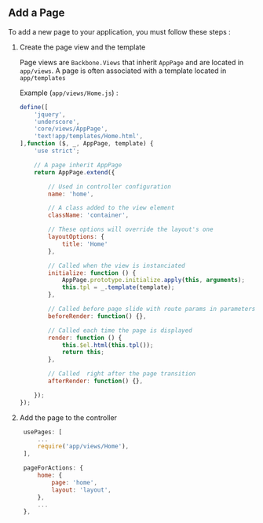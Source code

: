 ## Add a Page

To add a new page to your application, you must follow these steps :

1. Create the page view and the template

   Page views are `Backbone.Views` that inherit `AppPage` and are located in `app/views`.
   A page is often associated with a template located in `app/templates`

   Example (`app/views/Home.js`) :

   ```js
   define([
       'jquery',
       'underscore',
       'core/views/AppPage',
       'text!app/templates/Home.html',
   ],function ($, _, AppPage, template) {
       'use strict';

       // A page inherit AppPage
       return AppPage.extend({

           // Used in controller configuration
           name: 'home',

           // A class added to the view element
           className: 'container',

           // These options will override the layout's one
           layoutOptions: {
               title: 'Home'
           },

           // Called when the view is instanciated
           initialize: function () {
               AppPage.prototype.initialize.apply(this, arguments);
               this.tpl = _.template(template);
           },

           // Called before page slide with route params in parameters
           beforeRender: function() {},

           // Called each time the page is displayed
           render: function () {
               this.$el.html(this.tpl());
               return this;
           },

           // Called  right after the page transition
           afterRender: function() {},

       });
   });
   ```

2. Add the page to the controller

   ```js
    usePages: [
        ...
        require('app/views/Home'),
    ],

    pageForActions: {
        home: {
            page: 'home',
            layout: 'layout',
        },
        ...
    },
   ```
